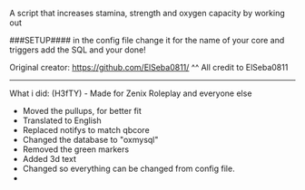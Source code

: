 A script that increases stamina, strength and oxygen capacity by working out

###SETUP#### 
in the config file change it for the name of your core and triggers add the SQL and your done!

Original creator: https://github.com/ElSeba0811/
^^ All credit to ElSeba0811

------
What i did: (H3fTY) - Made for Zenix Roleplay and everyone else

- Moved the pullups, for better fit
- Translated to English
- Replaced notifys to match qbcore
- Changed the database to "oxmysql"
- Removed the green markers
- Added 3d text
- Changed so everything can be changed from config file.
- 
